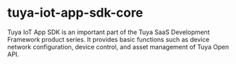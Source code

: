 # tuya-iot-app-sdk-core
Tuya IoT App SDK is an important part of the Tuya SaaS Development Framework product series. It provides basic functions such as device network configuration, device control, and asset management of Tuya Open API.

